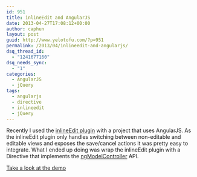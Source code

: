 ```yaml
---
id: 951
title: inlineEdit and AngularJS
date: 2013-04-27T17:08:12+00:00
author: caphun
layout: post
guid: http://www.yelotofu.com/?p=951
permalink: /2013/04/inlineedit-and-angularjs/
dsq_thread_id:
  - "1241677160"
dsq_needs_sync:
  - "1"
categories:
  - AngularJS
  - jQuery
tags:
  - angularjs
  - directive
  - inlineedit
  - jQuery
---
```

Recently I used the [inlineEdit plugin](https://github.com/caphun/jquery.inlineedit) with a project that uses AngularJS. As the inlineEdit plugin only handles switching between non-editable and editable views and exposes the save/cancel actions it was pretty easy to integrate. What I ended up doing was wrap the inlineEdit plugin with a Directive that implements the [ngModelController](http://docs.angularjs.org/api/ng.directive:ngModel.NgModelController) API.



<a href="http://htmlpreview.github.com/?https://github.com/caphun/jquery.inlineedit/blob/master/demos/angular.html " target="_blank">Take a look at the demo</a>